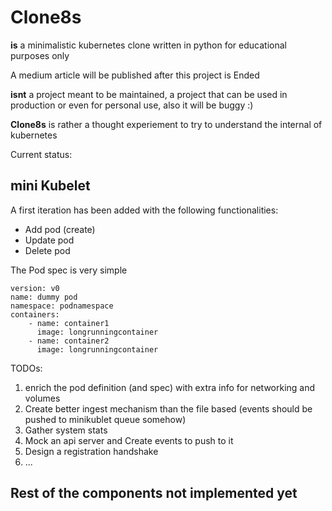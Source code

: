 # Clone8s
**is** a minimalistic kubernetes clone written in python for educational purposes only

A medium article will be published after this project is Ended

**isnt** a project meant to be maintained, a project that can be used in production or even for personal use, also it will be buggy :)

**Clone8s** is rather a thought experiement to try to understand the internal of kubernetes

Current status:
## mini Kubelet
A first iteration has been added with the following functionalities:
- Add pod (create)
- Update pod
- Delete pod

The Pod spec is very simple
```
version: v0
name: dummy pod
namespace: podnamespace
containers:
    - name: container1
      image: longrunningcontainer
    - name: container2
      image: longrunningcontainer
```
TODOs:
1. enrich the pod definition (and spec) with extra info for networking and volumes
2. Create better ingest mechanism than the file based (events should be pushed to minikublet queue somehow)
3. Gather system stats
4. Mock an api server and Create events to push to it
5. Design a registration handshake
6. ...

## Rest of the components not implemented yet
